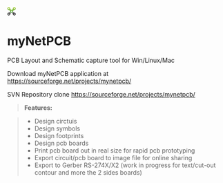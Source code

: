 ![myNetPCB](screenshots/logo.png?raw=true "myNetPCB")
# myNetPCB
PCB Layout and Schematic capture tool for Win/Linux/Mac

Download myNetPCB application at
https://sourceforge.net/projects/mynetpcb/

SVN Repository clone
https://sourceforge.net/projects/mynetpcb/

> **Features:**

> - Design circtuis
> - Design symbols
> - Design footprints
> - Design pcb boards
> - Print pcb board out in real size for rapid pcb prototyping
> - Export circuit/pcb board to image file for online sharing
> - Export to Gerber RS-274X/X2 (work in progress for text/cut-out contour and more the 2 sides boards)
